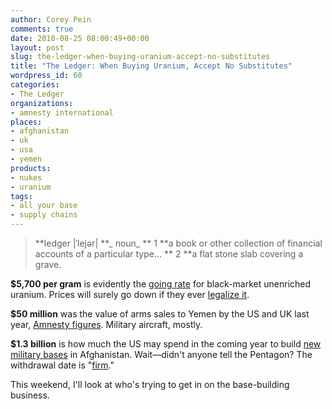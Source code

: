 ```yaml
---
author: Corey Pein
comments: true
date: 2010-08-25 08:00:49+00:00
layout: post
slug: the-ledger-when-buying-uranium-accept-no-substitutes
title: "The Ledger: When Buying Uranium, Accept No Substitutes"
wordpress_id: 60
categories:
- The Ledger
organizations:
- amnesty international
places:
- afghanistan
- uk
- usa
- yemen
products:
- nukes
- uranium
tags:
- all your base
- supply chains
---
```


> **ledger |ˈlejər|
**_ noun_
** 1 **a book or other collection of financial accounts of a particular type...
** 2 **a flat stone slab covering a grave.


**$5,700 per gram** is evidently the [going rate](http://www.guardian.co.uk/world/2010/aug/25/moldova-uranium-smuggling-ring-dirty-bomb) for black-market unenriched uranium. Prices will surely go down if they ever [legalize it](http://www.sfreporter.com/santafe/article-5317-bollywood-boom.html).

**$50 million** was the value of arms sales to Yemen by the US and UK last year, [Amnesty figures](http://www.amnesty.name/en/library/info/MDE31/010/2010/en). Military aircraft, mostly.

**$1.3 billion** is how much the US may spend in the coming year to build [new military bases](http://www.washingtonpost.com/wp-dyn/content/article/2010/08/22/AR2010082201670.html) in Afghanistan. Wait—didn't anyone tell the Pentagon? The withdrawal date is "[firm](http://www.washingtontimes.com/news/2010/jun/20/white-house-afghanistan-withdrawal-deadline-firm/)."

This weekend, I'll look at who's trying to get in on the base-building business.
